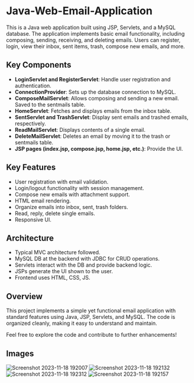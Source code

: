 # Java-Web-Email-Application
This is a Java web application built using JSP, Servlets, and a MySQL database. The application implements basic email functionality, including composing, sending, receiving, and deleting emails. Users can register, login, view their inbox, sent items, trash, compose new emails, and more.

## Key Components

- **LoginServlet and RegisterServlet**: Handle user registration and authentication.
- **ConnectionProvider**: Sets up the database connection to MySQL.
- **ComposeMailServlet**: Allows composing and sending a new email. Saved to the sentmails table.
- **HomeServlet**: Fetches and displays emails from the inbox table.
- **SentServlet and TrashServlet**: Display sent emails and trashed emails, respectively.
- **ReadMailServlet**: Displays contents of a single email.
- **DeleteMailServlet**: Deletes an email by moving it to the trash or sentmails table.
- **JSP pages (index.jsp, compose.jsp, home.jsp, etc.)**: Provide the UI.

## Key Features

- User registration with email validation.
- Login/logout functionality with session management.
- Compose new emails with attachment support.
- HTML email rendering.
- Organize emails into inbox, sent, trash folders.
- Read, reply, delete single emails.
- Responsive UI.

## Architecture

- Typical MVC architecture followed.
- MySQL DB at the backend with JDBC for CRUD operations.
- Servlets interact with the DB and provide backend logic.
- JSPs generate the UI shown to the user.
- Frontend uses HTML, CSS, JS.

## Overview

This project implements a simple yet functional email application with standard features using Java, JSP, Servlets, and MySQL. The code is organized cleanly, making it easy to understand and maintain.

Feel free to explore the code and contribute to further enhancements!

## Images
![Screenshot 2023-11-18 192007](https://github.com/navadkarsujit/Java-Web-Email-Application/assets/144350681/9ae9c2a0-fe95-43b3-900a-628aeedbcca4)
![Screenshot 2023-11-18 192132](https://github.com/navadkarsujit/Java-Web-Email-Application/assets/144350681/bc66729b-2bd3-4f7a-b827-a28c7482768a)
![Screenshot 2023-11-18 192312](https://github.com/navadkarsujit/Java-Web-Email-Application/assets/144350681/d8a95a89-8529-4fd7-ae2f-4dcb9e3eac88)
![Screenshot 2023-11-18 192157](https://github.com/navadkarsujit/Java-Web-Email-Application/assets/144350681/52ef7b99-2907-4af5-8fee-3ba98ca075d1)
